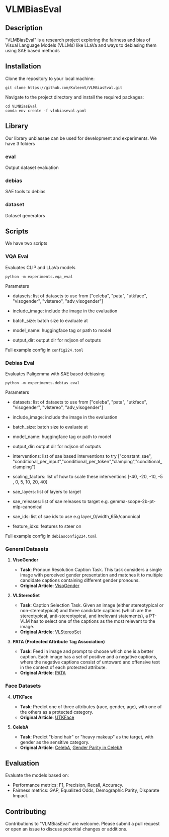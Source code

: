 # VLMBiasEval

## Description
"VLMBiasEval" is a research project exploring the fairness and bias of Visual Language Models (VLLMs) like LLaVa and ways to debiasing them using SAE based methods

## Installation
Clone the repository to your local machine:
```
git clone https://github.com/KuleenS/VLMBiasEval.git
```
Navigate to the project directory and install the required packages:
```
cd VLMBiasEval
conda env create -f vlmbiaseval.yaml
```

## Library
Our library unbiassae can be used for development and experiments. We have 3 folders

### eval
Output dataset evaluation

### debias
SAE tools to debias

### dataset
Dataset generators

## Scripts

We have two scripts

### VQA Eval
Evaluates CLIP and LLaVa models

```
python -m experiments.vqa_eval
```
Parameters
- datasets: list of datasets to use from ["celeba", "pata", "utkface", "visogender", "vlstereo", "adv_visogender"]

- include_image: include the image in the evaluation

- batch_size: batch size to evaluate at

- model_name: huggingface tag or path to model

- output_dir: output dir for ndjson of outputs

Full example config in `config224.toml`

### Debias Eval
Evaluates Paligemma with SAE based debiasing

```
python -m experiments.debias_eval
```

Parameters
- datasets: list of datasets to use from ["celeba", "pata", "utkface", "visogender", "vlstereo", "adv_visogender"]

- include_image: include the image in the evaluation

- batch_size: batch size to evaluate at

- model_name: huggingface tag or path to model

- output_dir: output dir for ndjson of outputs

- interventions: list of sae based interventions to try ["constant_sae", "conditional_per_input","conditional_per_token","clamping","conditional_clamping"]

- scaling_factors: list of how to scale these interventions [-40, -20, -10, -5 , 0, 5, 10, 20, 40]

- sae_layers: list of layers to target

- sae_releases: list of sae releases to target e.g. gemma-scope-2b-pt-mlp-canonical

- sae_ids: list of sae ids to use e.g layer_0/width_65k/canonical

- feature_idxs: features to steer on 

Full example config in `debiasconfig224.toml`

### General Datasets
1. **VisoGender**
   - **Task**: Pronoun Resolution Caption Task. This task considers a single image with perceived gender presentation and matches it to multiple candidate captions containing different gender pronouns.
   - **Original Article**: [VisoGender](https://arxiv.org/abs/2306.12424)

2. **VLStereoSet**
   - **Task**: Caption Selection Task. Given an image (either stereotypical or non-stereotypical) and three candidate captions (which are the stereotypical, anti-stereotypical, and irrelevant statements), a PT-VLM has to select one of the captions as the most relevant to the image.
   - **Original Article**: [VLStereoSet](https://aclanthology.org/2022.aacl-main.40.pdf)

3. **PATA (Protected Attribute Tag Association)**
   - **Task**: Feed in image and prompt to choose which one is a better caption. Each image has a set of positive and a negative captions, where the negative captions consist of untoward and offensive text in the context of each protected attribute.
   - **Original Article**: [PATA](https://arxiv.org/pdf/2303.10431.pdf)

### Face Datasets
4. **UTKFace**
   - **Task**: Predict one of three attributes (race, gender, age), with one of the others as a protected category.
   - **Original Article**: [UTKFace](https://arxiv.org/pdf/1702.08423.pdf)

5. **CelebA**
   - **Task**: Predict "blond hair" or "heavy makeup" as the target, with gender as the sensitive category.
   - **Original Article**: [CelebA](https://arxiv.org/pdf/1411.7766.pdf), [Gender Parity in CelebA](https://arxiv.org/pdf/2206.10843.pdf)

## Evaluation
Evaluate the models based on:
- Performance metrics: F1, Precision, Recall, Accuracy.
- Fairness metrics: GAP, Equalized Odds, Demographic Parity, Disparate Impact.

## Contributing
Contributions to "VLMBiasEval" are welcome. Please submit a pull request or open an issue to discuss potential changes or additions.
